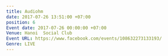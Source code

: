 ```yaml
---
title: Audiohm
date: 2017-07-26 13:51:00 +07:00
position: 6
Event date: 2017-07-26 00:00:00 +07:00
Venue: Hanoi  Social Club
Event URL: https://www.facebook.com/events/108632273133193/
Genre: LIVE
---
```


